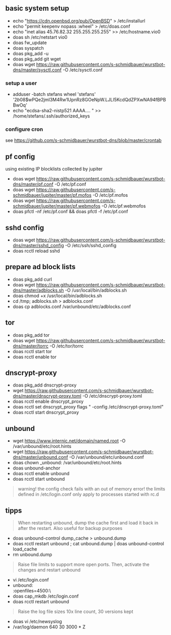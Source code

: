 ## basic system setup
* echo "https://cdn.openbsd.org/pub/OpenBSD" > /etc/installurl
* echo "permit keepenv nopass :wheel" > /etc/doas.conf
* echo "inet alias 45.76.82.32 255.255.255.255" >> /etc/hostname.vio0
* doas sh /etc/netstart vio0
* doas fw_update
* doas syspatch
* doas pkg_add -u
* doas pkg_add git wget
* doas wget https://raw.githubusercontent.com/s-schmidbauer/wurstbot-dns/master/sysctl.conf -O /etc/sysctl.conf

### setup a user
* adduser -batch stefans wheel 'stefans' '$2b$08$wPQe2jmI3M4Rw1UpnRz8GOeNpW.LJLl5KcdQdZPXwNA94fBPBBwOq'
* echo "ecdsa-sha2-nistp521 AAAA.... " >> /home/stefans/.ssh/authorized_keys

### configure cron
see https://github.com/s-schmidbauer/wurstbot-dns/blob/master/crontab

## pf config
using existing IP blocklists collected by jupiter
* doas wget https://raw.githubusercontent.com/s-schmidbauer/wurstbot-dns/master/pf.conf -O /etc/pf.conf
* doas wget https://raw.githubusercontent.com/s-schmidbauer/jupiter/master/pf.mofos -O /etc/pf.mofos
* doas wget https://raw.githubusercontent.com/s-schmidbauer/jupiter/master/pf.webmofos -O /etc/pf.webmofos
* doas pfctl -nf /etc/pf.conf && doas pfctl -f /etc/pf.conf

## sshd config
* doas wget https://raw.githubusercontent.com/s-schmidbauer/wurstbot-dns/master/sshd_config -O /etc/ssh/sshd_config
* doas rcctl reload sshd

## prepare ad block lists
* doas pkg_add curl
* doas wget https://raw.githubusercontent.com/s-schmidbauer/wurstbot-dns/master/adblocks.sh -O /usr/local/bin/adblocks.sh
* doas chmod +x /usr/local/bin/adblocks.sh
* cd /tmp; adblocks.sh > adblocks.conf
* doas cp adblocks.conf /var/unbound/etc/adblocks.conf

## tor
* doas pkg_add tor
* doas wget https://raw.githubusercontent.com/s-schmidbauer/wurstbot-dns/master/torrc -O /etc/tor/torrc
* doas rcctl start tor
* doas rcctl enable tor

## dnscrypt-proxy 
* doas pkg_add dnscrypt-proxy
* wget https://raw.githubusercontent.com/s-schmidbauer/wurstbot-dns/master/dnscrypt-proxy.toml -O /etc/dnscrypt-proxy.toml
* doas rcctl enable dnscrypt_proxy
* doas rcctl set dnscrypt_proxy flags " -config /etc/dnscrypt-proxy.toml"
* doas rcctl start dnscrypt_proxy

## unbound 
* wget https://www.internic.net/domain/named.root -O /var/unbound/etc/root.hints
* wget https://raw.githubusercontent.com/s-schmidbauer/wurstbot-dns/master/unbound.conf -O /var/unbound/etc/unbound.conf
* doas chown _unbound: /var/unbound/etc/root.hints
* doas unbound-anchor
* doas rcctl enable unbound
* doas rcctl start unbound

> warning! the config check fails with an out of memory error!
> the limits defined in /etc/login.conf only apply to processes started with rc.d

## tipps
> When restarting unbound, dump the cache first and load it back in after the restart. Also useful for backup purposes
* doas unbound-control dump_cache > unbound.dump
* doas rcctl restart unbound ; cat unbound.dump | doas unbound-control load_cache
* rm unbound.dump

> Raise file limits to support more open ports. Then, activate the changes and restart unbound
* vi /etc/login.conf
* unbound:\
        :openfiles=4500:\
* doas cap_mkdb /etc/login.conf
* doas rcctl restart unbound

> Raise the log file sizes 10x line count, 30 versions kept
* doas vi /etc/newsyslog
* /var/log/daemon                         640  30    3000 *     Z
